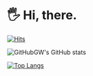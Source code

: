 # 🖐 Hi, there.  

[![Hits](https://hits.seeyoufarm.com/api/count/incr/badge.svg?url=https%3A%2F%2Fgithub.com%2FGitHubGW&count_bg=%237ACB3C&title_bg=%23555555&icon=cliqz.svg&icon_color=%23FFFFFF&title=hits&edge_flat=true)](https://hits.seeyoufarm.com)

![GitHubGW's GitHub stats](https://github-readme-stats.vercel.app/api?username=GitHubGW&theme=graywhite&show_icons=true&hide=contribs,prs)

[![Top Langs](https://github-readme-stats.vercel.app/api/top-langs/?username=GitHubGW&layout=compact&hide=html)](https://github.com/anuraghazra/github-readme-stats)
